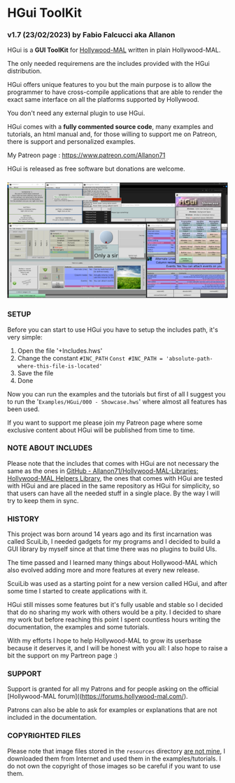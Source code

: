 # HGui ToolKit

### v1.7 (23/02/2023) by Fabio Falcucci aka Allanon

HGui is a **GUI ToolKit** for [Hollywood-MAL](https://www.hollywood-mal.com) written in plain Hollywood-MAL.

The only needed requiremens are the includes provided with the HGui distribution.

HGui offers unique features to you but the main purpose is to allow the programmer to have cross-compile applications that are able to render the exact same interface on all the platforms supported by Hollywood.

You don't need any external plugin to use HGui.

HGui comes with a **fully commented source code**, many examples and tutorials, an html manual and, for those willing to support me on Patreon, there is support and personalized examples. 

My Patreon page : https://www.patreon.com/Allanon71

HGui is released as free software but donations are welcome.

### ![_HGui.png](https://github.com/Allanon71/HGui/blob/main/_HGui.png)

### SETUP

Before you can start to use HGui you have to setup the includes path, it's very simple:

1. Open the file '+Includes.hws'
2. Change the constant `#INC_PATH`
   `Const #INC_PATH = 'absolute-path-where-this-file-is-located'`
3. Save the file
4. Done

Now you can run the examples and the tutorials but first of all I suggest you to
run the '`Examples/HGui/000 - Showcase.hws`' where almost all features has been
used.

If you want to support me please join my Patreon page where some exclusive content
about HGui will be published from time to time.

### NOTE ABOUT INCLUDES

Please note that the includes that comes with HGui are not necessary the same as the ones in [GitHub - Allanon71/Hollywood-MAL-Libraries: Hollywood-MAL Helpers Library](https://github.com/Allanon71/Hollywood-MAL-Libraries), the ones that comes with HGui are tested with HGui and are placed in the same repository as HGui for simplicity, so that users can have all the needed stuff in a single place. By the way I will try to keep them in sync.

### HISTORY

This project was born around 14 years ago and its first incarnation was called ScuiLib, I needed gadgets for my programs and I decided to build a GUI library by myself since at that time there was no plugins to build UIs.

The time passed and I learned many things about Hollywood-MAL which also evolved adding more and more features at every new release.

ScuiLib was used as a starting point for a new version called HGui, and after some time I started to create applications with it.

HGui still misses some features but it's fully usable and stable so I decided that do no sharing my work with others would be a pity. I decided to share my work but before reaching this point I spent countless hours writing the documentation, the examples and some tutorials.

With my efforts I hope to help Hollywood-MAL to grow its userbase because it deserves it, and I will be honest with you all: I also hope to raise a bit the support on my Partreon page :)

### SUPPORT

Support is granted for all my Patrons and for people asking on the official [Hollywood-MAL forum]((https://forums.hollywood-mal.com/).

Patrons can also be able to ask for examples or explanations that are not included in the documentation.

### COPYRIGHTED FILES

Please note that image files stored in the `resources` directory <u>are not mine</u>, I downloaded them from Internet and used them in the examples/tutorials. I do not own the copyright of those images so be careful if you want to use them.
